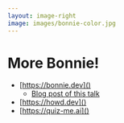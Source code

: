 ```yaml
---
layout: image-right
image: images/bonnie-color.jpg
---
```


<h1 class="h1-sm">More Bonnie!</h1>

<v-clicks class="mt-20">

- [https://bonnie.dev]()
  - [Blog post of this talk](https://bonnie.dev/blog/rsc)
- [https://howd.dev]()
- [https://quiz-me.ai]()

</v-clicks>